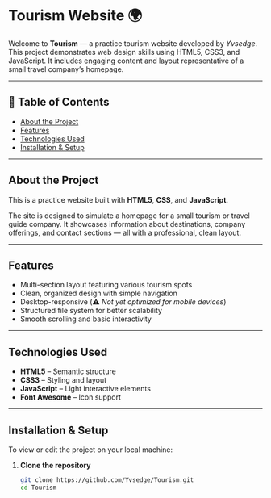 # Tourism Website 🌍

Welcome to **Tourism** — a practice tourism website developed by *Yvsedge*. This project demonstrates web design skills using HTML5, CSS3, and JavaScript. It includes engaging content and layout representative of a small travel company’s homepage.

---

## 🔧 Table of Contents

- [About the Project](#about-the-project)  
- [Features](#features)  
- [Technologies Used](#technologies-used)  
- [Installation & Setup](#installation--setup)  

---

## About the Project

This is a practice website built with **HTML5**, **CSS**, and **JavaScript**.

The site is designed to simulate a homepage for a small tourism or travel guide company. It showcases information about destinations, company offerings, and contact sections — all with a professional, clean layout.

---

## Features

- Multi-section layout featuring various tourism spots  
- Clean, organized design with simple navigation  
- Desktop-responsive (⚠️ *Not yet optimized for mobile devices*)  
- Structured file system for better scalability  
- Smooth scrolling and basic interactivity  

---

## Technologies Used

- **HTML5** – Semantic structure  
- **CSS3** – Styling and layout  
- **JavaScript** – Light interactive elements  
- **Font Awesome** – Icon support  

---

## Installation & Setup

To view or edit the project on your local machine:

1. **Clone the repository**
   ```bash
   git clone https://github.com/Yvsedge/Tourism.git
   cd Tourism

